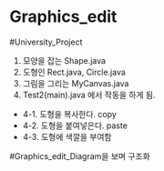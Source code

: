 # Graphics_edit

#University_Project

1. 모양을 잡는 Shape.java
2. 도형인 Rect.java, Circle.java
3. 그림을 그리는 MyCanvas.java
4. Test2(main).java 에서 작동을 하게 됨.

+ 4-1. 도형을 복사한다. copy
+ 4-2. 도형을 붙여넣은다. paste
+ 4-3. 도형에 색깔을 부여함

#Graphics_edit_Diagram을 보며 구조화
